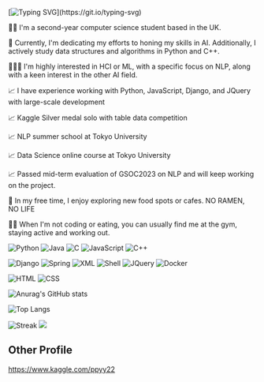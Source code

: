 [![Typing SVG](https://readme-typing-svg.demolab.com?font=Fira+Code&pause=1000&color=F76B84&width=435&lines=Thank+you+for+visiting+my+GitHub!)](https://git.io/typing-svg)

✍🏻 I'm a second-year computer science student based in the UK.

📆 Currently, I'm dedicating my efforts to honing my skills in AI. Additionally, I actively study data structures and algorithms in Python and C++.

👨🏻‍💻 I'm highly interested in HCI or ML, with a specific focus on NLP, along with a keen interest in the other AI field.

📈 I have experience working with Python, JavaScript, Django, and JQuery with large-scale development

📈 Kaggle Silver medal solo with table data competition

📈 NLP summer school at Tokyo University

📈 Data Science online course at Tokyo University

📈 Passed mid-term evaluation of GSOC2023 on NLP and will keep working on the project.

🍜 In my free time, I enjoy exploring new food spots or cafes. NO RAMEN, NO LIFE

🏋️‍♂️ When I'm not coding or eating, you can usually find me at the gym, staying active and working out.

![Python](https://img.shields.io/badge/python-3670A0?style=for-the-badge&logo=python&logoColor=ffdd54)
![Java](https://img.shields.io/badge/java-%23ED8B00.svg?style=for-the-badge&logo=java&logoColor=white)
![C](https://img.shields.io/badge/c-%2300599C.svg?style=for-the-badge&logo=c&logoColor=white)
![JavaScript](https://img.shields.io/badge/javascript-%23323330.svg?style=for-the-badge&logo=javascript&logoColor=%23F7DF1E)
![C++](https://img.shields.io/badge/c++-F54A2A?style=for-the-badge&logo=c++&logoColor=white)

![Django](https://img.shields.io/badge/django-%23092E20.svg?style=for-the-badge&logo=django&logoColor=white)
![Spring](https://img.shields.io/badge/spring-%23404d59.svg?style=for-the-badge&logo=spring&logoColor=%2361DAFB)
![XML](https://img.shields.io/badge/xml-6DA55F?style=for-the-badge&logo=xml&logoColor=white)
![Shell](https://img.shields.io/badge/-shell-%43B02A?style=for-the-badge&logo=shell&logoColor=white)
![JQuery](https://img.shields.io/badge/JQuery-20232A?style=for-the-badge&logo=jquery&logoColor=61DAFB)
![Docker](https://img.shields.io/badge/Docker-593D88?style=for-the-badge&logo=docker&logoColor=white)

![HTML](https://img.shields.io/badge/html-%2357A143.svg?&style=for-the-badge&logo=html&logoColor=white)
![CSS](https://img.shields.io/badge/css-1BB91F?style=for-the-badge&logo=css&logoColor=white)

![Anurag's GitHub stats](https://github-readme-stats.vercel.app/api?username=yypy22&show_icons=true&theme=tokyonight)

![Top Langs](https://github-readme-stats.vercel.app/api/top-langs/?username=yypy22&hide_progress=true)

![Streak](https://github-readme-streak-stats.herokuapp.com/?user={yypy22}&theme={tokyonight})
![](https://komarev.com/ghpvc/?username=yypy22&style=for-the-badge)

## Other Profile
https://www.kaggle.com/ppyy22

